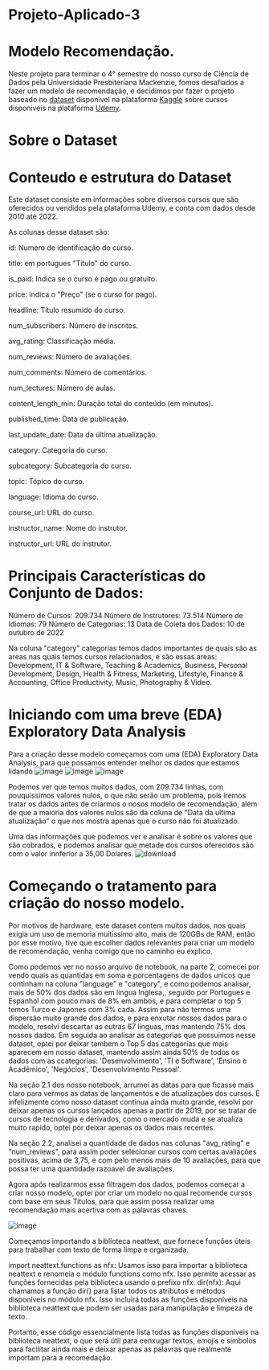 # Projeto-Aplicado-3
# Modelo Recomendação.
Neste projeto para terminar o 4° semestre do nosso curso de Ciência de Dados pela Universidade Presbiteriana Mackenzie, fomos desafiados a fazer um modelo de recomendação, e decidimos por fazer o projeto baseado no [dataset](https://www.kaggle.com/datasets/hossaingh/udemy-courses?select=Course_info.csv)
disponivel na plataforma [Kaggle](https://www.kaggle.com/) sobre cursos disponiveis na plataforma [Udemy](https://www.udemy.com). 

# Sobre o Dataset

# Conteudo e estrutura do Dataset

Este dataset consiste em informações sobre diversos cursos que são oferecidos ou vendidos pela plataforma Udemy, e conta com dados desde 2010 até 2022.

As colunas desse dataset são:													

id: Numero de identificação do curso.

title: em portugues "Título" do curso.

is_paid: Indica se o curso é pago ou gratuito.

price: indica o "Preço" (se o curso for pago).

headline: Título resumido do curso.

num_subscribers: Número de inscritos.

avg_rating: Classificação média.

num_reviews: Número de avaliações.

num_comments: Número de comentários.

num_lectures: Número de aulas.

content_length_min: Duração total do conteúdo (em minutos).

published_time: Data de publicação.

last_update_date: Data da última atualização.

category: Categoria do curso.

subcategory: Subcategoria do curso.

topic: Tópico do curso.

language: Idioma do curso.

course_url: URL do curso.

instructor_name: Nome do instrutor.

instructor_url: URL do instrutor.

# Principais Características do Conjunto de Dados:

Número de Cursos: 209.734
Número de Instrutores: 73.514
Número de Idiomas: 79
Número de Categorias: 13
Data de Coleta dos Dados: 10 de outubro de 2022


Na coluna "category" categorias temos dados importantes de quais são as areas nas quais temos cursos relacionados, e são essas areas: Development, IT & Software, Teaching & Academics, Business, Personal Development, Design, Health & Fitness, Marketing, Lifestyle, Finance & Accounting, Office Productivity, Music, Photography & Video. 

# Iniciando com uma breve (EDA) Exploratory Data Analysis

Para a criação desse modelo começamos com uma (EDA) Exploratory Data Analysis, para que possamos entender melhor os dados que estamos lidando 
![image](https://github.com/ViniSegatto/Projeto-Aplicado-3/assets/117327390/b70d1472-9e32-4c21-ad04-40e5e355950b)
![image](https://github.com/ViniSegatto/Projeto-Aplicado-3/assets/117327390/782683db-58a6-4e0f-b1e5-9a5ec71bbf53)
![image](https://github.com/ViniSegatto/Projeto-Aplicado-3/assets/117327390/965bf413-86fd-495c-8359-7a4b1912072b)

Podemos ver que temos muitos dados, com 209.734 linhas, com pouquissimos valores nulos, o que não serão um problema, pois iremos tratar os dados antes de criarmos o nosos modelo de recomendação, além de que a maioria dos valores nulos são da coluna de "Data da ultima atualização" o que nos mostra apenas que o curso não foi atualizado.

Uma das informações que podemos ver e analisar é sobre os valores que são cobrados, e podemos analisar que metade dos cursos oferecidos são com o valor innferior a 35,00 Dolares. 
![download](https://github.com/ViniSegatto/Projeto-Aplicado-3/assets/117327390/ec46ba65-d4dd-4225-8463-7e35360f8af2)


# Começando o tratamento para criação do nosso modelo. 

Por motivos de hardware, este dataset contem muitos dados, nos quais exigia um uso de memoria muitissimo alto, mais de 120GBs de RAM, então por esse motivo, tive que escolher dados relevantes para criar um modelo de recomendação, venha comigo que no caminho eu explico. 

Como podemos ver no nosso arquivo de notebook, na parte 2, comecei por vendo quais as quantidas em soma e porcentagens de dados unicos que continham na coluna "language" e "category", e como podemos analisar, mais de 50% dos dados são em lingua Inglesa,, seguido por Portugues e Espanhol com pouco mais de 8% em ambos, e para completar o top 5 temos Turco e Japones com 3% cada. Assim para não termos uma dispersão muito grande dos dados, e para enxutar nossos dados para o modelo, resolvi descartar as outras 67 linguas, mas mantendo 75% dos nossos dados. 
Em seguida ao analisar as categorias que possuimos nesse dataset, optei por deixar tambem o Top 5 das categorias que mais aparecem em nosso dataset, mantendo assim ainda 50% de todos os dados com as ccategorias: 'Desenvolvimento', 'TI e Software', 'Ensino e Acadêmico', 'Negócios', 'Desenvolvimento Pessoal'.

Na seção 2.1 dos nosso notebook, arrumei as datas para que ficasse mais claro para vermos as datas de lançamentos e de atualizações dos cursos. 
E infelizmente como nosso dataset continua ainda muito grande, resolvi por deixar apenas os cursos lançados apenas a partir de 2019, por se tratar de cursos de tecnologia e derivados, como o mercado muda e se atualiza muito rapido, optei por deixar apenas os dados mais recentes.

Na seção 2.2, analisei a quantidade de dados nas colunas "avg_rating" e "num_reviews", para assim poder selecionar cursos com certas avaliações positivas, acima de 3,75, e com pelo menos mais de 10 avaliações, para que possa ter uma quantidade razoavel de avaliações. 

Agora após realizarmos essa filtragem dos dados, podemos começar a criar nosso modelo, optei por criar um modelo no qual recomende cursos com base em seus Titulos, para que assim possa realizar uma recomendação mais acertiva com as palavras chaves.

![image](https://github.com/ViniSegatto/Projeto-Aplicado-3/assets/117327390/6d77d0aa-1261-45d9-9829-5c40a898ba16)

Começamos importando a biblioteca neattext, que fornece funções úteis para trabalhar com texto de forma limpa e organizada. 

import neattext.functions as nfx: Usamos isso para importar a biblioteca neattext e renomeia o módulo functions como nfx. Isso permite acessar as funções fornecidas pela biblioteca usando o prefixo nfx.
dir(nfx): Aqui chamamos a função dir() para listar todos os atributos e métodos disponíveis no módulo nfx. Isso incluirá todas as funções disponíveis na biblioteca neattext que podem ser usadas para manipulação e limpeza de texto.


Portanto, esse código essencialmente lista todas as funções disponíveis na biblioteca neattext, o que será útil para eenxugar textos, emojis e simbolos para facilitar ainda mais e deixar apenas as palavras que realmente importam para a recomedação.

